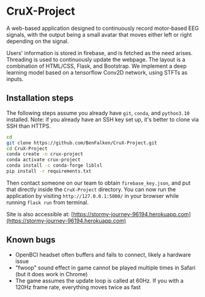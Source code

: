 # CruX-Project

A web-based application designed to continuously record motor-based EEG signals, with the output being a small avatar that moves either left or right depending on the signal.

Users' information is stored in firebase, and is fetched as the need arises. Threading is used to continuously update the webpage. The layout is a combination of HTML/CSS, Flask, and Bootstrap. We implement a deep learning model based on a tensorflow Conv2D network, using STFTs as inputs.

## Installation steps
The following steps assume you already have `git`, `conda`, and `python3.10` installed. Note: if you already have an SSH key set up, it's better to clone via SSH than HTTPS.

```bash
cd
git clone https://github.com/BenFalken/CruX-Project.git
cd CruX-Project
conda create -n crux-project
conda activate crux-project
conda install -c conda-forge liblsl
pip install -r requirements.txt
```

Then contact someone on our team to obtain `firebase_key.json`, and put that directly inside the `CruX-Project` directory. You can now run the application by visiting `http://127.0.0.1:5000/` in your browser while running `flask run` from terminal.

Site is also accessible at: [https://stormy-journey-96194.herokuapp.com](https://stormy-journey-96194.herokuapp.com)

## Known bugs
* OpenBCI headset often buffers and fails to connect, likely a hardware issue
* "fwoop" sound effect in game cannot be played multiple times in Safari (but it does work in Chrome)
* The game assumes the update loop is called at 60Hz. If you with a 120Hz frame rate, everything moves twice as fast
